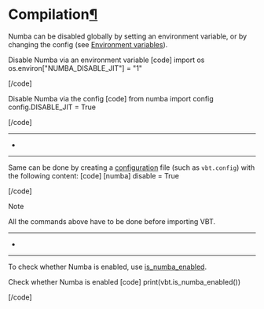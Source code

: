 # Compilation[¶](https://vectorbt.pro/pvt_7a467f6b/cookbook/compilation/#compilation "Permanent link")

Numba can be disabled globally by setting an environment variable, or by changing the config (see [Environment variables](https://numba.readthedocs.io/en/stable/reference/envvars.html)).

Disable Numba via an environment variable
[code]
 [](https://vectorbt.pro/pvt_7a467f6b/cookbook/compilation/#__codelineno-0-1)import os
 [](https://vectorbt.pro/pvt_7a467f6b/cookbook/compilation/#__codelineno-0-2)
 [](https://vectorbt.pro/pvt_7a467f6b/cookbook/compilation/#__codelineno-0-3)os.environ["NUMBA_DISABLE_JIT"] = "1"
 
[/code]

Disable Numba via the config
[code]
 [](https://vectorbt.pro/pvt_7a467f6b/cookbook/compilation/#__codelineno-1-1)from numba import config
 [](https://vectorbt.pro/pvt_7a467f6b/cookbook/compilation/#__codelineno-1-2)
 [](https://vectorbt.pro/pvt_7a467f6b/cookbook/compilation/#__codelineno-1-3)config.DISABLE_JIT = True
 
[/code]


* * *

+


* * *

Same can be done by creating a [configuration](https://vectorbt.pro/pvt_7a467f6b/cookbook/configuration/#settings) file (such as `vbt.config`) with the following content:
[code] 
 [](https://vectorbt.pro/pvt_7a467f6b/cookbook/compilation/#__codelineno-2-1)[numba]
 [](https://vectorbt.pro/pvt_7a467f6b/cookbook/compilation/#__codelineno-2-2)disable = True
 
[/code]

Note

All the commands above have to be done before importing VBT.


* * *

+


* * *

To check whether Numba is enabled, use [is_numba_enabled](https://vectorbt.pro/pvt_7a467f6b/api/utils/checks/#vectorbtpro.utils.checks.is_numba_enabled).

Check whether Numba is enabled
[code]
 [](https://vectorbt.pro/pvt_7a467f6b/cookbook/compilation/#__codelineno-3-1)print(vbt.is_numba_enabled())
 
[/code]